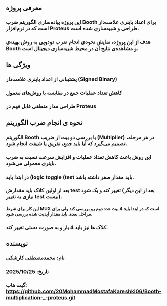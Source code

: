 ## معرفی پروژه
### این پروژه پیاده‌سازی الگوریتم ضرب Booth برای اعداد باینری علامت‌دار است که در نرم‌افزار Proteus طراحی و شبیه‌سازی شده است.
### هدف از این پروژه، نمایش نحوه‌ی انجام ضرب دودویی به روش بهینه‌ی Booth و مشاهده‌ی نتایج آن در محیط شبیه‌سازی دیجیتال است.

## ویژگی ها
### پشتیبانی از اعداد باینری علامت‌دار (Signed Binary)
### کاهش تعداد عملیات جمع در مقایسه با روش‌های معمول
### طراحی مدار منطقی قابل فهم در Proteus

## نحوه ی انجام ضرب الگوریتم
### الگوریتم Booth با بررسی دو بیت از ضریب (Multiplier) در هر مرحله، تصمیم می‌گیرد که آیا باید جمع، تفریق یا شیفت انجام شود.
### این روش باعث کاهش تعداد عملیات و افزایش سرعت نسبت به ضرب باینری معمولی می‌شود.
### در ابتدا باید (logic toggle (test باید مقدار صفر داشته باشد.
### بعد از اولین کلاک باید مقدارش test تغییر کند و یک شود (بعد از این دیگر نیازی به تغییر test نیست).
#### این کار برای شرط MUX است که در ابتدا باید 4 بیت عدد دوم رو بررسی کند ولی برای مراحل بعدی باید مقدار آپدیت شده بررسی شود.

### کلاک ها نیز باید 4 بار و به صورت دستی تغییر کند.
## نویسنده
### نام: محمدمصطفی کارشکی
### تاریخ: 2025/10/25
### گیت هاب: https://github.com/20MohammadMostafaKareshki06/Booth-multiplication-_-proteus.git
